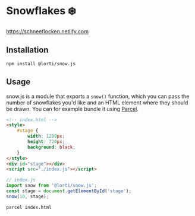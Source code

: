 # Snowflakes ❄️

https://schneeflocken.netlify.com

## Installation

`npm install @lorti/snow.js`

## Usage

snow.js is a module that exports a `snow()` function, which you can pass the number of snowflakes you'd like and an HTML element where they should be drawn. You can for example bundle it using [Parcel]().

```html
<!-- index.html -->
<style>
    #stage {
        width: 1280px;
        height: 720px;
        background: black;
    }
</style>
<div id="stage"></div>
<script src="./index.js"></script>
```

```js
// index.js
import snow from '@lorti/snow.js';
const stage = document.getElementById('stage');
snow(10, stage);
```

```bash
parcel index.html
```
